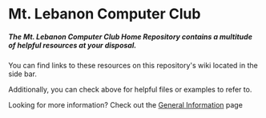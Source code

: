 # Mt. Lebanon Computer Club

<h5>The Mt. Lebanon Computer Club Home Repository contains a multitude of helpful resources at your disposal.</h5>

You can find links to these resources on this repository's wiki located in the side bar.

Additionally, you can check above for helpful files or examples to refer to.

Looking for more information?  Check out the <a href="https://github.com/MtLebanonComputerClub/MtLebanonComputerClub/blob/master/General%20Information.md">General Information</a> page
